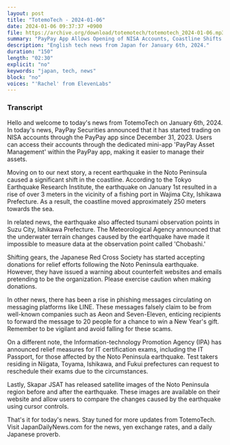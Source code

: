 ```yaml
---
layout: post
title: "TotemoTech - 2024-01-06"
date: 2024-01-06 09:37:37 +0900
file: https://archive.org/download/totemotech/totemotech_2024-01-06.mp3
summary: "PayPay App Allows Opening of NISA Accounts, Coastline Shifts 250m in Noto Peninsula, & more…"
description: "English tech news from Japan for January 6th, 2024."
duration: "150"
length: "02:30"
explicit: "no"
keywords: "japan, tech, news"
block: "no"
voices: "'Rachel' from ElevenLabs"
---
```


### Transcript

Hello and welcome to today's news from TotemoTech on January 6th, 2024. In today's news, PayPay Securities announced that it has started trading on NISA accounts through the PayPay app since December 31, 2023. Users can access their accounts through the dedicated mini-app 'PayPay Asset Management' within the PayPay app, making it easier to manage their assets.

Moving on to our next story, a recent earthquake in the Noto Peninsula caused a significant shift in the coastline. According to the Tokyo Earthquake Research Institute, the earthquake on January 1st resulted in a rise of over 3 meters in the vicinity of a fishing port in Wajima City, Ishikawa Prefecture. As a result, the coastline moved approximately 250 meters towards the sea.

In related news, the earthquake also affected tsunami observation points in Suzu City, Ishikawa Prefecture. The Meteorological Agency announced that the underwater terrain changes caused by the earthquake have made it impossible to measure data at the observation point called 'Chobashi.'

Shifting gears, the Japanese Red Cross Society has started accepting donations for relief efforts following the Noto Peninsula earthquake. However, they have issued a warning about counterfeit websites and emails pretending to be the organization. Please exercise caution when making donations.

In other news, there has been a rise in phishing messages circulating on messaging platforms like LINE. These messages falsely claim to be from well-known companies such as Aeon and Seven-Eleven, enticing recipients to forward the message to 20 people for a chance to win a New Year's gift. Remember to be vigilant and avoid falling for these scams.

On a different note, the Information-technology Promotion Agency (IPA) has announced relief measures for IT certification exams, including the IT Passport, for those affected by the Noto Peninsula earthquake. Test takers residing in Niigata, Toyama, Ishikawa, and Fukui prefectures can request to reschedule their exams due to the circumstances.

Lastly, Skapar JSAT has released satellite images of the Noto Peninsula region before and after the earthquake. These images are available on their website and allow users to compare the changes caused by the earthquake using cursor controls.

That's it for today's news. Stay tuned for more updates from TotemoTech.   Visit JapanDailyNews.com for the news, yen exchange rates, and a daily Japanese proverb.
